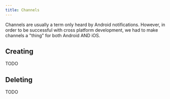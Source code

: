 ```yaml
---
title: Channels
---
```


Channels are usually a term only heard by Android notifications.  However, in order to be successful with cross platform development, we had to make 
channels a "thing" for both Android AND iOS.

## Creating
TODO

## Deleting
TODO